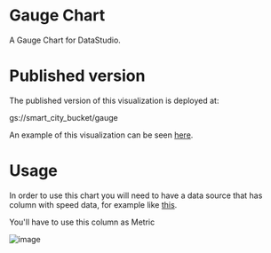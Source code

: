 # Gauge Chart
A Gauge Chart for DataStudio.

# Published version
The published version of this visualization is deployed at:

gs://smart_city_bucket/gauge

An example of this visualization can be seen [here](https://datastudio.google.com/reporting/65b49cca-515c-43c0-87f8-c9f34a69ca82).

# Usage

In order to use this chart you will need to have a data source that has column with speed data, for example like [this](https://docs.google.com/spreadsheets/d/1qJ6Evp-YSsnz8jdIfYej9nfKLzVvGvrAOxPlfPRC-WI/edit?usp=sharing).

You'll have to use this column as Metric

![image](https://user-images.githubusercontent.com/47331711/109510547-6f910e00-7aa2-11eb-860c-66475f884b83.png)

